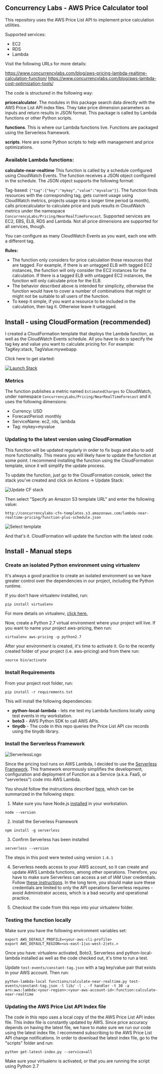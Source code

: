 

## Concurrency Labs - AWS Price Calculator tool

This repository uses the AWS Price List API to implement price calculation utilities.

Supported services:
* EC2
* RDS
* Lambda

Visit the following URLs for more details:

https://www.concurrencylabs.com/blog/aws-pricing-lambda-realtime-calculation-function/
https://www.concurrencylabs.com/blog/aws-lambda-cost-optimization-tools/


The code is structured in the following way:

**pricecalculator**. The modules in this package search data directly with the AWS Price List API index files.
They take price dimension parameters as inputs and return results in JSON format. This package
is called by Lambda functions or other Python scripts.

**functions**. This is where our Lambda functions live. Functions are packaged using the Serverless framework.

**scripts**. Here are some Python scripts to help with management and price optimizations.


### Available Lambda functions:

**calculate-near-realtime**
This function is called by a schedule configured using CloudWatch Events. 
The function receives a JSON object configured in the schedule. The JSON object supports the following format:

Tag-based: ```{"tag":{"key":"mykey","value":"myvalue"}}```.
The function finds resources with the corresponding tag, gets current usage using CloudWatch metrics,
projects usage into a longer time period (a month), calls pricecalculator to calculate price 
and puts results in CloudWatch metrics under the namespace ```ConcurrencyLabs/Pricing/NearRealTimeForecast```. 
Supported services are EC2, EBS, ELB, RDS and Lambda. Not all price dimensions are supported for all services, though.

You can configure as many CloudWatch Events as you want, each one with a different tag.


**Rules:**
* The function only considers for price calculation those resources that are tagged. For example, if there is an untagged ELB
with tagged EC2 instances, the function will only consider the EC2 instances for the calculation.
If there is a tagged ELB with untagged EC2 instances, the function will only calculate price
for the ELB. 
* The behavior described above is intended for simplicity, otherwise the function would have to
cover a number of combinations that might or might not be suitable to all users of the function. 
* To keep it simple, if you want a resource to be included in the calculation, then tag it. Otherwise
leave it untagged.



## Install - using CloudFormation (recommended)


I created a CloudFormation template that deploys the Lambda function, as well as the CloudWatch Events
schedule. All you have to do is specify the tag key and value you want to calculate pricing for.
For example: TagKey:stack, TagValue:mywebapp

Click here to get started:

<a href="https://console.aws.amazon.com/cloudformation/home?region=us-east-1#/stacks/new?stackName=near-realtime-pricing-calculator&templateURL=http://s3.amazonaws.com/concurrencylabs-cfn-templates/lambda-near-realtime-pricing/function-plus-schedule.json" target="new"><img src="https://s3.amazonaws.com/cloudformation-examples/cloudformation-launch-stack.png" alt="Launch Stack"></a> 


### Metrics

The function publishes a metric named `EstimatedCharges` to CloudWatch, under namespace `ConcurrencyLabs/Pricing/NearRealTimeForecast` and it uses
the following dimensions:

* Currency: USD
* ForecastPeriod: monthly
* ServiceName: ec2, rds, lambda
* Tag: mykey=myvalue





### Updating to the latest version using CloudFormation

This function will be updated regularly in order to fix bugs and also to add more functionality.
This means you will likely have to update the function at some point. I recommend installing
the function using the CloudFormation template, since it will simplify the update process.

To update the function, just go to the CloudFormation console, select the stack you've created
and click on Actions -> Update Stack:

![Update CF stack](https://www.concurrencylabs.com/img/posts/11-ec2-pricing-lambda/update-stack.png)


Then select "Specify an Amazon S3 template URL" and enter the following value:


```
http://concurrencylabs-cfn-templates.s3.amazonaws.com/lambda-near-realtime-pricing/function-plus-schedule.json
```

![Select template](https://www.concurrencylabs.com/img/posts/11-ec2-pricing-lambda/update-function-select-template.png)

And that's it. CloudFormation will update the function with the latest code.



## Install - Manual steps



### Create an isolated Python environment using virtualenv

It's always a good practice to create an isolated environment so we have greater control over
the dependencies in our project, including the Python runtime.

If you don't have virtualenv installed, run:

```
pip install virtualenv
```

For more details on virtualenv, <a href="https://virtualenv.pypa.io/en/stable/installation/" target="new">click here.</a>

Now, create a Python 2.7 virtual environment where your project will live. If you want to name your project
aws-pricing, then run:

```
virtualenv aws-pricing -p python2.7
```

After your environment is created, it's time to activate it. Go to the recently created
folder of your project (i.e. aws-pricing) and from there run:

```
source bin/activate
```


### Install Requirements

From your project root folder, run:

```
pip install -r requirements.txt 
```

This will install the following dependencies:

* **python-local-lambda** - lets me test my Lambda functions locally using test events in my workstation.
* **boto3** - AWS Python SDK to call AWS APIs.
* **tinydb** - The code in this repo queries the Price List API csv records
using the tinydb library. 



### Install the Serverless Framework

![ServerlessLogo](https://www.concurrencylabs.com/img/posts/11-ec2-pricing-lambda/serverless_logo.png)


Since the pricing tool runs on AWS Lambda, I decided to use the <a href="http://serverless.com/" target="new">Serverless Framework</a>. 
This framework enormously simplifies the development, configuration and deployment of Function as a Service (a.k.a. FaaS, or "serverless")
code into AWS Lambda.


You should follow the instructions described <a href="https://github.com/serverless/serverless/blob/master/docs/guide/installation.md" target="new">here</a>,
which can be summarized in the following steps:

1. Make sure you have Node.js <a href="https://nodejs.org/en/download/" target="new">installed</a> in your workstation.
```
node --version
```

2. Install the Serverless Framework
```
npm install -g serverless
```


3. Confirm Serverless has been installed
```
serverless --version
```
The steps in this post were tested using version ```1.6.1```


4. Serverless needs access to your AWS account, so it can create and update AWS Lambda 
functions, among other operations. Therefore, you have to make sure Serverless can access 
a set of IAM  User credentials. Follow <a href="https://github.com/serverless/serverless/blob/master/docs/guide/provider-account-setup.md" target="new">these instructions</a>.
In the long term, you should make sure these credentials are limited to only the API operations
Serverless requires - avoid Administrator access, which is a bad security and operational practice.


5. Checkout the code from this repo into your virtualenv folder.


### Testing the function locally

Make sure you have the following environment variables set:

```
export AWS_DEFAULT_PROFILE=<your-aws-cli-profile>
export AWS_DEFAULT_REGION=<us-east-1|us-west-2|etc.>
```


Once you have: virtualenv activated, Boto3, Serverless and python-local-lambda installed as well
as the code checked out, it's time to run a test.

Update ```test-events/constant-tag.json``` with a tag key/value pair that exists in your AWS account.
Then run:

```
python-lambda-local functions/calculate-near-realtime.py test-events/constant-tag.json -l lib/ -l . -f handler -t 30 -a arn:aws:lambda:<your-region>:<your-aws-account-id>:function:calculate-near-realtime
```


### Updating the AWS Price List API Index file

The code in this repo uses a local copy of the the AWS Price List API index file. This index file
is constantly updated by AWS. Since price accuracy depends on having the latest file, we
have to make sure we run our code using the latest index file. I recommend subscribing to the AWS Price List API
change notifications. In order to download the latest index file, go to the "scripts" folder
and run:

```
python get-latest-index.py --service=all
```

Make sure your virtualenv is activated, or that you are running the script using Python 2.7

